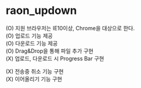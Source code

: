 ﻿# raon_updown
(O) 지원 브라우저는 IE10이상, Chrome을 대상으로 한다.   
(O) 업로드 기능 제공   
(O) 다운로드 기능 제공   
(O) Drag&Drop을 통해 파일 추가 구현   
(X) 업로드, 다운로드 시 Progress Bar 구현      

(X) 전송중 취소 기능 구현   
(X) 이어올리기 기능 구현   
